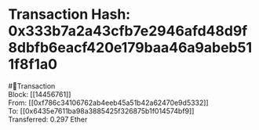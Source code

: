 
Transaction Hash: 0x333b7a2a43cfb7e2946afd48d9f8dbfb6eacf420e179baa46a9abeb511f8f1a0
====================================================================================
  
#💸Transaction  
Block: [[14456761]]  
From: [[0xf786c34106762ab4eeb45a51b42a62470e9d5332]]  
To: [[0x6435e7611ba98a3885425f326875b1f014574bf9]]  
Transferred: 0.297 Ether